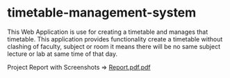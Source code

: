 # timetable-management-system
This Web Application is use for creating a timetable and manages that timetable. This application provides functionality create a timetable without clashing of faculty, subject or room it means there will be no same subject lecture or lab at same time of that day.

Project Report with Screenshots => [Report.pdf.pdf](https://github.com/rohitkanojiya/timetable-management-system/files/6980691/Report.pdf.pdf)



